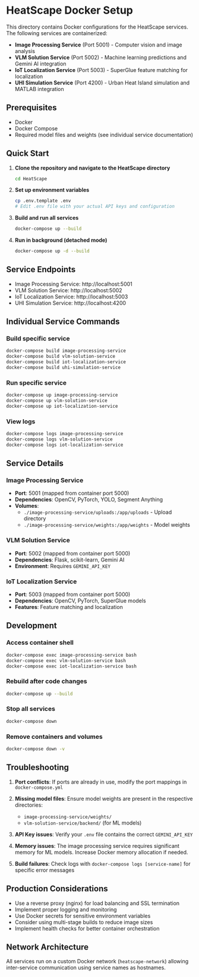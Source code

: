 # HeatScape Docker Setup

This directory contains Docker configurations for the HeatScape services. The following services are containerized:

- **Image Processing Service** (Port 5001) - Computer vision and image analysis
- **VLM Solution Service** (Port 5002) - Machine learning predictions and Gemini AI integration  
- **IoT Localization Service** (Port 5003) - SuperGlue feature matching for localization
- **UHI Simulation Service** (Port 4200) - Urban Heat Island simulation and MATLAB integration

## Prerequisites

- Docker
- Docker Compose
- Required model files and weights (see individual service documentation)

## Quick Start

1. **Clone the repository and navigate to the HeatScape directory**
   ```bash
   cd HeatScape
   ```

2. **Set up environment variables**
   ```bash
   cp .env.template .env
   # Edit .env file with your actual API keys and configuration
   ```

3. **Build and run all services**
   ```bash
   docker-compose up --build
   ```

4. **Run in background (detached mode)**
   ```bash
   docker-compose up -d --build
   ```

## Service Endpoints

- Image Processing Service: http://localhost:5001
- VLM Solution Service: http://localhost:5002  
- IoT Localization Service: http://localhost:5003
- UHI Simulation Service: http://localhost:4200

## Individual Service Commands

### Build specific service
```bash
docker-compose build image-processing-service
docker-compose build vlm-solution-service
docker-compose build iot-localization-service
docker-compose build uhi-simulation-service
```

### Run specific service
```bash
docker-compose up image-processing-service
docker-compose up vlm-solution-service
docker-compose up iot-localization-service
```

### View logs
```bash
docker-compose logs image-processing-service
docker-compose logs vlm-solution-service
docker-compose logs iot-localization-service
```

## Service Details

### Image Processing Service
- **Port**: 5001 (mapped from container port 5000)
- **Dependencies**: OpenCV, PyTorch, YOLO, Segment Anything
- **Volumes**: 
  - `./image-processing-service/uploads:/app/uploads` - Upload directory
  - `./image-processing-service/weights:/app/weights` - Model weights

### VLM Solution Service  
- **Port**: 5002 (mapped from container port 5000)
- **Dependencies**: Flask, scikit-learn, Gemini AI
- **Environment**: Requires `GEMINI_API_KEY`

### IoT Localization Service
- **Port**: 5003 (mapped from container port 5000)
- **Dependencies**: OpenCV, PyTorch, SuperGlue models
- **Features**: Feature matching and localization

## Development

### Access container shell
```bash
docker-compose exec image-processing-service bash
docker-compose exec vlm-solution-service bash
docker-compose exec iot-localization-service bash
```

### Rebuild after code changes
```bash
docker-compose up --build
```

### Stop all services
```bash
docker-compose down
```

### Remove containers and volumes
```bash
docker-compose down -v
```

## Troubleshooting

1. **Port conflicts**: If ports are already in use, modify the port mappings in `docker-compose.yml`

2. **Missing model files**: Ensure model weights are present in the respective directories:
   - `image-processing-service/weights/`
   - `vlm-solution-service/backend/` (for ML models)

3. **API Key issues**: Verify your `.env` file contains the correct `GEMINI_API_KEY`

4. **Memory issues**: The image processing service requires significant memory for ML models. Increase Docker memory allocation if needed.

5. **Build failures**: Check logs with `docker-compose logs [service-name]` for specific error messages

## Production Considerations

- Use a reverse proxy (nginx) for load balancing and SSL termination
- Implement proper logging and monitoring
- Use Docker secrets for sensitive environment variables
- Consider using multi-stage builds to reduce image sizes
- Implement health checks for better container orchestration

## Network Architecture

All services run on a custom Docker network (`heatscape-network`) allowing inter-service communication using service names as hostnames.
